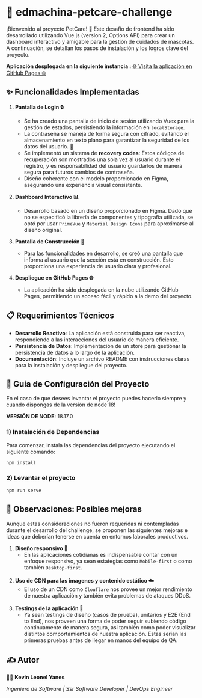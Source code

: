 # 🐾 edmachina-petcare-challenge


¡Bienvenido al proyecto PetCare! 🚀 Este desafío de frontend ha sido desarrollado utilizando Vue.js (version 2, Options API) para crear un dashboard interactivo y amigable para la gestión de cuidados de mascotas. A continuación, se detallan los pasos de instalación y los logros clave del proyecto.

**Aplicación desplegada en la siguiente instancia :️** [🌐 Visita la aplicación en GitHub Pages 🌐](https://kyanesdev.github.io/edmachina-petcare-challengue/)


## ✨ Funcionalidades Implementadas

1. **Pantalla de Login 🔒**
   - Se ha creado una pantalla de inicio de sesión utilizando Vuex para la gestión de estados, persistiendo la información en `localStorage`.
   - La contraseña se maneja de forma segura con cifrado, evitando el almacenamiento en texto plano para garantizar la seguridad de los datos del usuario. 🔐
   - Se implementó un sistema de **recovery codes**: Estos códigos de recuperación son mostrados una sola vez al usuario durante el registro, y es responsabilidad del usuario guardarlos de manera segura para futuros cambios de contraseña.
   - Diseño coherente con el modelo proporcionado en Figma, asegurando una experiencia visual consistente.

2. **Dashboard Interactivo 📊**
   - Desarrollo basado en un diseño proporcionado en Figma. Dado que no se especificó la librería de componentes y tipografía utilizada, se optó por usar `PrimeVue` y `Material Design Icons` para aproximarse al diseño original.


3. **Pantalla de Construcción 🚧**
   - Para las funcionalidades en desarrollo, se creó una pantalla que informa al usuario que la sección está en construcción. Esto proporciona una experiencia de usuario clara y profesional.

4. **Despliegue en GitHub Pages 🌐**
   - La aplicación ha sido desplegada en la nube utilizando GitHub Pages, permitiendo un acceso fácil y rápido a la demo del proyecto.

## 📋 Requerimientos Técnicos

- **Desarrollo Reactivo**: La aplicación está construida para ser reactiva, respondiendo a las interacciones del usuario de manera eficiente.
- **Persistencia de Datos**: Implementación de un store para gestionar la persistencia de datos a lo largo de la aplicación.
- **Documentación**: Incluye un archivo README con instrucciones claras para la instalación y despliegue del proyecto.

## 🚀 Guía de Configuración del Proyecto
En el caso de que desees levantar el proyecto puedes hacerlo siempre y cuando dispongas de la versión de node 18!

**VERSIÓN DE NODE**: 18.17.0

### 1) Instalación de Dependencias
Para comenzar, instala las dependencias del proyecto ejecutando el siguiente comando:

```bash
npm install
```

### 2) Levantar el proyecto

```bash
npm run serve
```

## 🔎 Observaciones: Posibles mejoras

Aunque estas consideraciones no fueron requeridas ni contempladas durante el desarrollo del challenge, se proponen las siguientes mejoras e ideas que deberían tenerse en cuenta en entornos laborales productivos.

1. **Diseño responsivo 📱**
   - En las aplicaciones cotidianas es indispensable contar con un enfoque responsivo, ya sean estategias como `Mobile-first` o como también `Desktop-first`.<br><br>
2. **Uso de CDN para las imagenes y contenido estático ☁️**
   - El uso de un CDN como `Clouflare` nos provee un mejor rendimiento de nuestra aplicación y también evita problemas de ataques DDoS.<br><br>
3. **Testings de la aplicación 📝**
   - Ya sean testings de diseño (casos de prueba), unitarios y E2E (End to End), nos proveen una forma de poder seguir subiendo código continuamente de manera segura, asi también como poder visualizar distintos comportamientos de nuestra aplicación. Estas serian las primeras pruebas antes de llegar en manos del equipo de QA.

## ✍️ Autor
👨‍💻 **Kevin Leonel Yanes**

*Ingeniero de Software | Ssr Software Developer | DevOps Engineer*